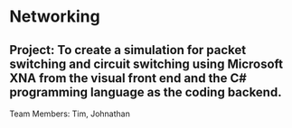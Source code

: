 Networking
==========
Project:  To create a simulation for packet switching and circuit switching 
using Microsoft XNA from the visual front end and the C# programming language
as the coding backend.
----------
Team Members:  Tim, Johnathan

			   
